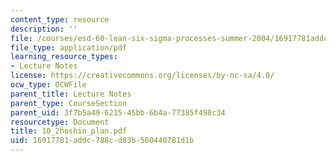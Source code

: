 ```yaml
---
content_type: resource
description: ''
file: /courses/esd-60-lean-six-sigma-processes-summer-2004/16917781addc788cd83b560440781d1b_10_2hoshin_plan.pdf
file_type: application/pdf
learning_resource_types:
- Lecture Notes
license: https://creativecommons.org/licenses/by-nc-sa/4.0/
ocw_type: OCWFile
parent_title: Lecture Notes
parent_type: CourseSection
parent_uid: 3f7b5a49-6215-45bb-6b4a-77385f498c34
resourcetype: Document
title: 10_2hoshin_plan.pdf
uid: 16917781-addc-788c-d83b-560440781d1b
---
```

